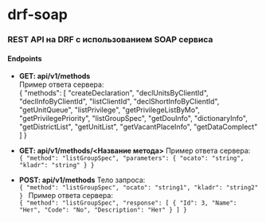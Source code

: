 # drf-soap

### REST API на DRF c использованием SOAP сервиса

#### Endpoints

* **GET: api/v1/methods**  
Пример ответа сервера:  
{
    "methods": [
        "createDeclaration",
        "declUnitsByClientId",
        "declInfoByClientId",
        "listClientId",
        "declShortInfoByClientId",
        "getUnitQueue",
        "listPrivilege",
        "getPrivilegeListByMo",
        "getPrivilegePriority",
        "listGroupSpec",
        "getDouInfo",
        "dictionaryInfo",
        "getDistrictList",
        "getUnitList",
        "getVacantPlaceInfo",
        "getDataComplect"
    ]
} 

* **GET: api/v1/methods/<Название метода>** 
  Пример ответа сервера:  
  `{
    "method": "listGroupSpec",
    "parameters": {
        "ocato": "string",
        "kladr": "string"
    }
} `
* **POST: api/v1/methods**
  Тело запроса:  
  ` {
    "method": "listGroupSpec",
    "ocato": "string1",
    "kladr": "string2"
} 
 `
  Пример ответа сервера:  
  ` {
    "method": "listGroupSpec",
    "response": [
        {
            "Id": 3,
            "Name": "Нет",
            "Code": "No",
            "Description": "Нет"
        }
    ]
} `
